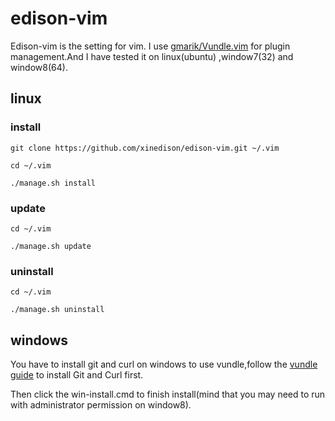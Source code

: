 # edison-vim 
Edison-vim is the setting for vim.
I use [gmarik/Vundle.vim](https://github.com/gmarik/Vundle.vim) for plugin management.And I have tested it on linux(ubuntu) ,window7(32) and window8(64).

## linux 
### install
`git clone https://github.com/xinedison/edison-vim.git ~/.vim`

`cd ~/.vim`

`./manage.sh install`

### update
`cd ~/.vim`

`./manage.sh update`

### uninstall
`cd ~/.vim`

`./manage.sh uninstall`

## windows
You have to install git and curl on windows to use vundle,follow the [vundle guide](https://github.com/gmarik/Vundle.vim/wiki/Vundle-for-Windows) to install Git and Curl first.

Then click the win-install.cmd to finish install(mind that you may need to run with administrator permission on window8).
